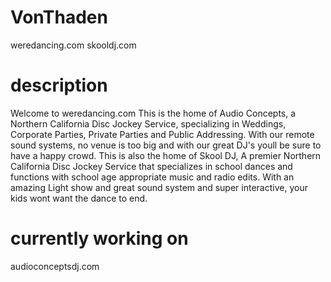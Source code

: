 # VonThaden

weredancing.com
skooldj.com

# description
Welcome to weredancing.com This is the home of Audio Concepts, a Northern California Disc Jockey Service, specializing in Weddings, Corporate Parties, Private Parties and Public Addressing. With our remote sound systems, no venue is too big and with our great DJ's youll be sure to have a happy crowd. This  is also the home of Skool DJ, A premier Northern California Disc Jockey Service that specializes in school dances and functions with school age appropriate music and radio edits. With an amazing Light show and great sound system and super interactive, your kids wont want the dance to end.

# currently working on
audioconceptsdj.com
